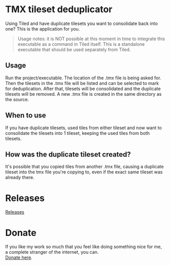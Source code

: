 # TMX tileset deduplicator

Using Tiled and have duplicate tilesets you want to consolidate back into one? This is the application for you.

> Usage notes: it is NOT possible at this moment in time to integrate this executable as a command in Tiled itself.
> This is a standalone executable that should be used separately from Tiled.

## Usage

Run the project/executable. The location of the .tmx file is being asked for.
Then the tilesets in the .tmx file will be listed and can be selected to mark for deduplication. After that, tilesets will be consolidated and the duplicate tilesets will be removed. A new .tmx file is created in the same directory as the source.

## When to use

If you have duplicate tilesets, used tiles from either tileset and now want to consolidate the tilesets into 1 tileset, keeping the used tiles from both tilesets.

## How was the duplicate tileset created?

It's possible that you copied tiles from another .tmx file, causing a duplicate tileset into the tmx file you're copying to, even if the exact same tileset was already there.

# Releases

<A HREF="https://github.com/TomONeill/tmx-tileset-deduplicator/releases">Releases</A>

# Donate

If you like my work so much that you feel like doing something nice for me, a complete stranger of the internet, you can.<BR />
<A HREF="https://www.paypal.me/TomONeill">Donate here</A>.
